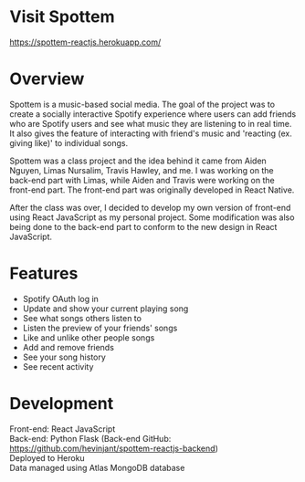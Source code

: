 # Visit Spottem

https://spottem-reactjs.herokuapp.com/

# Overview

Spottem is a music-based social media. The goal of the project was to create a socially interactive Spotify experience where users can add friends who are Spotify users and see what music they are listening to in real time. It also gives the feature of interacting with friend's music and 'reacting (ex. giving like)' to individual songs.

Spottem was a class project and the idea behind it came from Aiden Nguyen, Limas Nursalim, Travis Hawley, and me. I was working on the back-end part with Limas, while Aiden and Travis were working on the front-end part. The front-end part was originally developed in React Native.

After the class was over, I decided to develop my own version of front-end using React JavaScript as my personal project. Some modification was also being done to the back-end part to conform to the new design in React JavaScript.

# Features

- Spotify OAuth log in
- Update and show your current playing song
- See what songs others listen to
- Listen the preview of your friends' songs
- Like and unlike other people songs
- Add and remove friends
- See your song history
- See recent activity

# Development

Front-end: React JavaScript <br/>
Back-end: Python Flask (Back-end GitHub: https://github.com/hevinjant/spottem-reactjs-backend) <br/>
Deployed to Heroku <br/>
Data managed using Atlas MongoDB database <br/>
